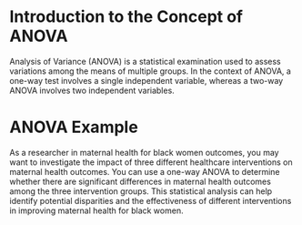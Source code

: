 # Introduction to the Concept of ANOVA

Analysis of Variance (ANOVA) is a statistical examination used to assess variations among the means of multiple groups.
In the context of ANOVA, a one-way test involves a single independent variable, whereas a two-way ANOVA involves two independent variables.

# ANOVA Example

As a researcher in maternal health for black women outcomes, you may want to investigate the impact of three different healthcare interventions on maternal health outcomes. You can use a one-way ANOVA to determine whether there are significant differences in maternal health outcomes among the three intervention groups. This statistical analysis can help identify potential disparities and the effectiveness of different interventions in improving maternal health for black women.

